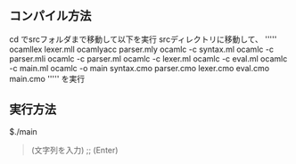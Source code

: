 ## コンパイル方法
cd でsrcフォルダまで移動して以下を実行
srcディレクトリに移動して、
'''''
ocamllex lexer.mll
ocamlyacc parser.mly
ocamlc -c syntax.ml
ocamlc -c parser.mli
ocamlc -c parser.ml
ocamlc -c lexer.ml
ocamlc -c eval.ml
ocamlc -c main.ml
ocamlc -o main syntax.cmo parser.cmo lexer.cmo eval.cmo main.cmo
'''''
を実行

## 実行方法
$./main
> (文字列を入力) ;; (Enter)

